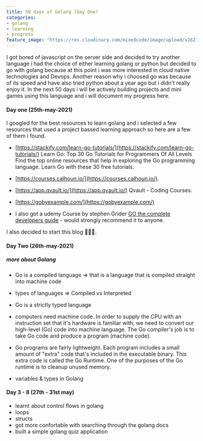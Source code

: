 ```yaml
---
title: 50 days of Golang (Day One)
categories:
- golang
- learning
- progress
feature_image: "https://res.cloudinary.com/mixedcode/image/upload/v1621978779/day-one-learning-go-lang_ghpfo3.webp"
---
```


I got bored of javascript on the server side and decided to try another language i had the choice of either learning golang or python but decided to go with golang because at this point i was more interested in cloud native technologies and Devops. Another reason why i choosed go was because of its speed and have also tried python about a year ago but i didn't really enjoy it. 
In the next 50 days i will be actively building projects and mini games using this language and i will document my progress here.

#### Day one (25th-may-2021)
I googled for the best resources to learn golang and i selected a few resources that used a project bassed learning approach so here are a few of them i found. 

- [https://stackify.com/learn-go-tutorials/](https://stackify.com/learn-go-tutorials/)
Learn Go: Top 30 Go Tutorials for Programmers Of All Levels
Find the top online resources that help in exploring the Go programming language. Learn Go with these 30 free tutorials.


- [https://courses.calhoun.io/](https://courses.calhoun.io/).


- [https://app.qvault.io/](https://app.qvault.io/)
Qvault - Coding Courses.


- [https://gobyexample.com/](https://gobyexample.com/)

- I also got a udemy Course by stephen Grider [GO the complete developers guide](https://www.udemy.com/course/go-the-complete-developers-guide/) - would strongly recommend it to anyone.

I also decided to start this blog 🎉🎉🎉.


#### Day Two (26th-may-2021)

##### more about Golang

- Go is a compiled language => that is a language that is compiled straight into machine code 

- types of languages => Compiled vs Interpreted

- Go is a strictly typed language

- computers need machine code. In order to supply the CPU with an instruction set that it's hardware is familiar with, we need to convert our high-level (Go) code into machine language. The Go compiler's job is to take Go code and produce a program (machine code).

- Go programs are fairly lightweight. Each program includes a small amount of "extra" code that's included in the executable binary. This extra code is called the Go Runtime. One of the purposes of the Go runtime
is to cleanup unused memory.

- variables & types in Golang

#### Day 3 - 8 (27th - 31st may)

- learnt about control flows in golang 
- loops 
- structs
- got more confortable with searching through the golang docs
- built a simple golang quiz application
